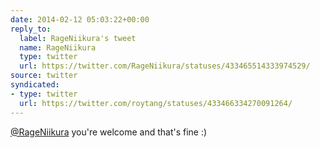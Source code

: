 ```yaml
---
date: 2014-02-12 05:03:22+00:00
reply_to:
  label: RageNiikura's tweet
  name: RageNiikura
  type: twitter
  url: https://twitter.com/RageNiikura/statuses/433465514333974529/
source: twitter
syndicated:
- type: twitter
  url: https://twitter.com/roytang/statuses/433466334270091264/
---
```


[@RageNiikura](https://twitter.com/RageNiikura/) you're welcome and that's fine :)